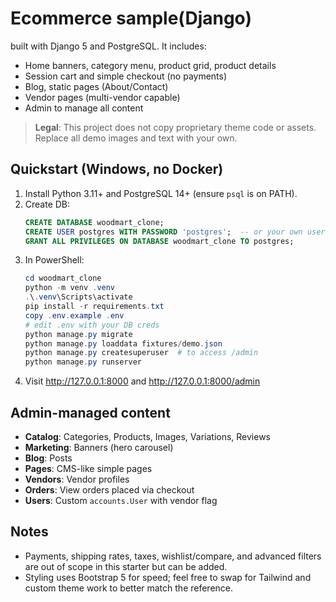 # Ecommerce sample(Django)

built with Django 5 and PostgreSQL. It includes:
- Home banners, category menu, product grid, product details
- Session cart and simple checkout (no payments)
- Blog, static pages (About/Contact)
- Vendor pages (multi-vendor capable)
- Admin to manage all content

> **Legal**: This project does not copy proprietary theme code or assets. Replace all demo images and text with your own.

## Quickstart (Windows, no Docker)

1. Install Python 3.11+ and PostgreSQL 14+ (ensure `psql` is on PATH).
2. Create DB:
   ```sql
   CREATE DATABASE woodmart_clone;
   CREATE USER postgres WITH PASSWORD 'postgres';  -- or your own user/password
   GRANT ALL PRIVILEGES ON DATABASE woodmart_clone TO postgres;
   ```
3. In PowerShell:
   ```powershell
   cd woodmart_clone
   python -m venv .venv
   .\.venv\Scripts\activate
   pip install -r requirements.txt
   copy .env.example .env
   # edit .env with your DB creds
   python manage.py migrate
   python manage.py loaddata fixtures/demo.json
   python manage.py createsuperuser  # to access /admin
   python manage.py runserver
   ```
4. Visit http://127.0.0.1:8000 and http://127.0.0.1:8000/admin

## Admin-managed content

- **Catalog**: Categories, Products, Images, Variations, Reviews
- **Marketing**: Banners (hero carousel)
- **Blog**: Posts
- **Pages**: CMS-like simple pages
- **Vendors**: Vendor profiles
- **Orders**: View orders placed via checkout
- **Users**: Custom `accounts.User` with vendor flag

## Notes

- Payments, shipping rates, taxes, wishlist/compare, and advanced filters are out of scope in this starter but can be added.
- Styling uses Bootstrap 5 for speed; feel free to swap for Tailwind and custom theme work to better match the reference.
